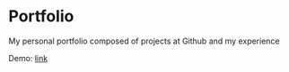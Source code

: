 # Portfolio
My personal portfolio composed of projects at Github and my experience

Demo: [link](https://przemyslaw-tasarz.netlify.app/)

